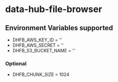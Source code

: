 # data-hub-file-browser


## Environment Variables supported
-  DHFB_AWS_KEY_ID = ''
-  DHFB_AWS_SECRET = ''
-  DHFB_S3_BUCKET_NAME = ''

### Optional
-  DHFB_CHUNK_SIZE = 1024
